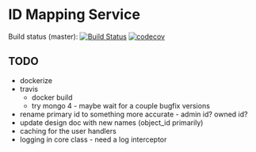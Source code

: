 # ID Mapping Service

Build status (master):
[![Build Status](https://travis-ci.org/jgi-kbase/IDMappingService.svg?branch=master)](https://travis-ci.org/jgi-kbase/IDMappingService)
[![codecov](https://codecov.io/gh/jgi-kbase/IDMappingService/branch/master/graph/badge.svg)](https://codecov.io/gh/jgi-kbase/IDMappingService)

## TODO

* dockerize
* travis
  * docker build
  * try mongo 4 - maybe wait for a couple bugfix versions
* rename primary id to something more accurate - admin id? owned id?
* update design doc with new names (object_id primarily)
* caching for the user handlers
* logging in core class - need a log interceptor
